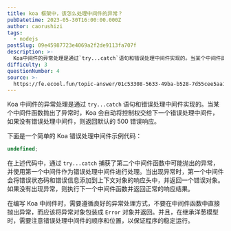 ```yaml
---
title: koa 框架中，该怎么处理中间件的异常？
pubDatetime: 2023-05-30T16:00:00.000Z
author: caorushizi
tags:
  - nodejs
postSlug: 09e45987723e4069a2f2de9113fa707f
description: >-
  Koa中间件的异常处理是通过`try...catch`语句和错误处理中间件实现的。当某个中间件函数抛出了异常时，Koa会自动将控制权交给下一个错误处理中间件，如果没有错误处理中间件，则返回默认的500
difficulty: 3
questionNumber: 4
source: >-
  https://fe.ecool.fun/topic-answer/01c53308-5633-49ba-b528-7d55cee5aa12?orderBy=updateTime&order=desc&tagId=18
---
```


Koa 中间件的异常处理是通过 `try...catch` 语句和错误处理中间件实现的。当某个中间件函数抛出了异常时，Koa 会自动将控制权交给下一个错误处理中间件，如果没有错误处理中间件，则返回默认的 500 错误响应。

下面是一个简单的 Koa 错误处理中间件示例代码：

```typescript
undefined;
```

在上述代码中，通过 `try...catch` 捕获了第二个中间件函数中可能抛出的异常，并使用第一个中间件作为错误处理中间件进行处理。当出现异常时，第一个中间件会将错误状态码和错误信息添加到上下文对象的响应头中，并返回一个错误对象。如果没有出现异常，则执行下一个中间件函数并返回正常的响应结果。

在编写 Koa 中间件时，需要遵循良好的异常处理方式，不要在中间件函数中直接抛出异常，而应该将异常对象包装成 `Error` 对象并返回。并且，在继承洋葱模型时，需要注意错误处理中间件的顺序和位置，以保证程序的稳定运行。
